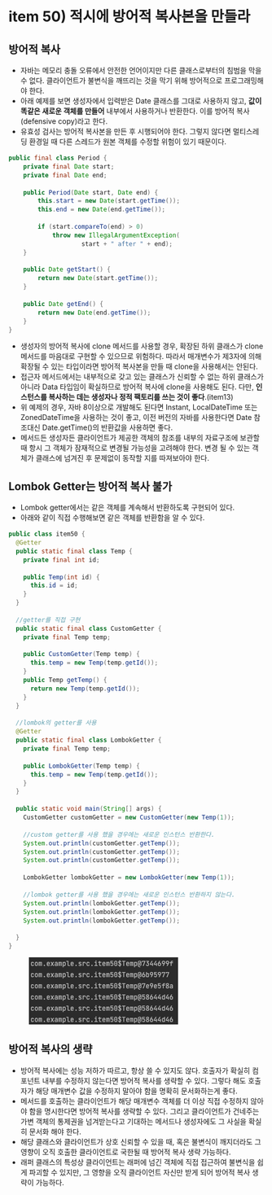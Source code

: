 # item 50) 적시에 방어적 복사본을 만들라

## 방어적 복사

* 자바는 메모리 충돌 오류에서 안전한 언어이지만 다른 클래스로부터의 침범을 막을 수 없다. 클라이언트가 불변식을 깨뜨리는 것을 막기 위해 방어적으로 프로그래밍해야 한다.
* 아래 예제를 보면 생성자에서 입력받은 Date 클래스를 그대로 사용하지 않고, **값이 똑같은 새로운 객체를 만들어** 내부에서 사용하거나 반환한다. 이를 방어적 복사(defensive copy)라고 한다.
* 유효성 검사는 방어적 복사본을 만든 후 시행되어야 한다. 그렇지 않다면 멀티스레딩 환경일 때 다른 스레드가 원본 객체를 수정할 위험이 있기 때문이다.

```java
public final class Period {
    private final Date start;
    private final Date end;

    public Period(Date start, Date end) {
        this.start = new Date(start.getTime());
        this.end = new Date(end.getTime());

        if (start.compareTo(end) > 0)
            throw new IllegalArgumentException(
                    start + " after " + end);
    }

    public Date getStart() {
        return new Date(start.getTime());
    }

    public Date getEnd() {
        return new Date(end.getTime());
    }
}

```

* 생성자의 방어적 복사에 clone 메서드를 사용할 경우, 확장된 하위 클래스가 clone 메서드를 마음대로 구현할 수 있으므로 위험하다. 따라서 매개변수가 제3자에 의해 확장될 수 있는 타입이라면 방어적 복사본을 만들 때 clone을 사용해서는 안된다.
* 접근자 메서드에서는 내부적으로 갖고 있는 클래스가 신뢰할 수 없는 하위 클래스가 아니라 Data 타입임이 확실하므로 방어적 복사에 clone을 사용해도 된다. 다만, **인스턴스를 복사하는 데는 생성자나 정적 팩토리를 쓰는 것이 좋다**.(item13)
* 위 예제의 경우, 자바 8이상으로 개발해도 된다면 Instant, LocalDateTime 또는 ZonedDateTime을 사용하는 것이 좋고, 이전 버전의 자바를 사용한다면 Date 참조대신 Date.getTime()의 반환값을 사용하면 좋다.
* 메서드든 생성자든 클라이언트가 제공한 객체의 참조를 내부의 자료구조에 보관할 때 항시 그 객체가 잠재적으로 변경될 가능성을 고려해야 한다. 변경 될 수 있는 객체가 클래스에 넘겨진 후 문제없이 동작할 지를 따져보아야 한다.

## Lombok Getter는 방어적 복사 불가

* Lombok getter에서는 같은 객체를 계속해서 반환하도록 구현되어 있다.
* 아래와 같이 직접 수행해보면 같은 객체를 반환함을 알 수 있다.

```java
public class item50 {
  @Getter
  public static final class Temp {
    private final int id;

    public Temp(int id) {
      this.id = id;
    }
  }

  //getter를 직접 구현
  public static final class CustomGetter {
    private final Temp temp;

    public CustomGetter(Temp temp) {
      this.temp = new Temp(temp.getId());
    }
    public Temp getTemp() {
      return new Temp(temp.getId());
    }
  }

  //lombok의 getter를 사용
  @Getter
  public static final class LombokGetter {
    private final Temp temp;

    public LombokGetter(Temp temp) {
      this.temp = new Temp(temp.getId());
    }
  }

  public static void main(String[] args) {
    CustomGetter customGetter = new CustomGetter(new Temp(1));

    //custom getter를 사용 했을 경우에는 새로운 인스턴스 반환한다.
    System.out.println(customGetter.getTemp());
    System.out.println(customGetter.getTemp());
    System.out.println(customGetter.getTemp());

    LombokGetter lombokGetter = new LombokGetter(new Temp(1));

    //lombok getter를 사용 했을 경우에는 새로운 인스턴스 반환하지 않는다.
    System.out.println(lombokGetter.getTemp());
    System.out.println(lombokGetter.getTemp());
    System.out.println(lombokGetter.getTemp());

  }
}
```

<figure><img src="../../../.gitbook/assets/image (3) (1) (1) (1) (1) (1) (1) (1) (1) (1) (1) (1) (1) (1) (1).png" alt=""><figcaption></figcaption></figure>

## 방어적 복사의 생략

* 방어적 복사에는 성능 저하가 따르고, 항상 쓸 수 있지도 않다. 호출자가 확실히 컴포넌트 내부를 수정하지 않는다면 방어적 복사를 생략할 수 있다. 그렇다 해도 호출자가 해당 매개변수 값을 수정하지 말아야 함을 명확히 문서화하는게 좋다.
* 메서드를 호출하는 클라이언트가 해당 매개변수 객체를 더 이상 직접 수정하지 않아야 함을 명시한다면 방어적 복사를 생략할 수 있다. 그리고 클라이언트가 건네주는 가변 객체의 통제권을 넘겨받는다고 기대하는 메서드나 생성자에도 그 사실을 확실히 문서화 해야 한다.
* 해당 클래스와 클라이언트가 상호 신뢰할 수 있을 때, 혹은 불변식이 깨지더라도 그 영향이 오직 호출한 클라이언트로 국한될 때 방어적 복사 생략 가능하다.
* 래퍼 클래스의 특성상 클라이언트는 래퍼에 넘긴 객체에 직접 접근하여 불변식을 쉽게 파괴할 수 있지만, 그 영향을 오직 클라이언트 자신만 받게 되어 방어적 복사 생략이 가능하다.
